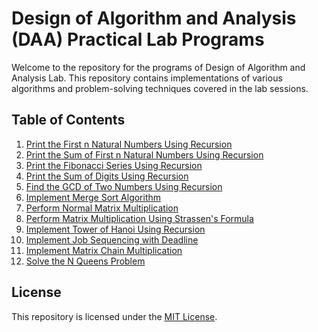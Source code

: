 # Design of Algorithm and Analysis (DAA) Practical Lab Programs

Welcome to the repository for the programs of Design of Algorithm and Analysis Lab. This repository contains implementations of various algorithms and problem-solving techniques covered in the lab sessions.

## Table of Contents

1. [Print the First n Natural Numbers Using Recursion](./Programs/Rec_N.md)
2. [Print the Sum of First n Natural Numbers Using Recursion](./Programs/Rec_Sum.md)
3. [Print the Fibonacci Series Using Recursion](./Programs/Rec_Fibo.md)
4. [Print the Sum of Digits Using Recursion](./Programs/Rec_SumDigits.md)
5. [Find the GCD of Two Numbers Using Recursion](./Programs/Rec_GCD.md)
6. [Implement Merge Sort Algorithm](./Programs/MergeSort.md)
7. [Perform Normal Matrix Multiplication](./Programs/MatrixMul.md)
8. [Perform Matrix Multiplication Using Strassen's Formula](./Programs/StrassenMatrix.md)
9. [Implement Tower of Hanoi Using Recursion](./Programs/towerOfHanoi.md)
10. [Implement Job Sequencing with Deadline](./Programs/JobSequencing.md)
11. [Implement Matrix Chain Multiplication](./Programs/MatrixChain.md)
12. [Solve the N Queens Problem](./Programs/NQueen.md)

## License

This repository is licensed under the [MIT License](./LICENSE).

